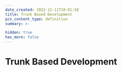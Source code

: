 ```yaml
---
date_created: 2022-12-11T18:01:58
title: Trunk Based Development
pcx_content_type: definition
summary: >-

hidden: true
has_more: false
---
```


# Trunk Based Development
